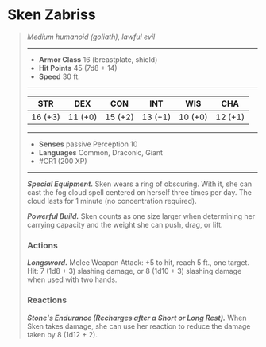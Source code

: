# Sken Zabriss
>*Medium humanoid (goliath), lawful evil*
>___
>- **Armor Class** 16 (breastplate, shield)
>- **Hit Points** 45 (7d8 + 14)
>- **Speed** 30 ft.
>___
>|STR|DEX|CON|INT|WIS|CHA|
>|:---:|:---:|:---:|:---:|:---:|:---:|
>|16 (+3)|11 (+0)|15 (+2)|13 (+1)|10 (+0)|12 (+1)|
>___
>- **Senses** passive Perception 10
>- **Languages** Common, Draconic, Giant
>- #CR1 (200 XP)
>___
>***Special Equipment.*** Sken wears a ring of obscuring. With it, she can cast the fog cloud spell centered on herself three times per day. The cloud lasts for 1 minute (no concentration required).  
>
>***Powerful Build.*** Sken counts as one size larger when determining her carrying capacity and the weight she can push, drag, or lift.  
>
>### Actions
>***Longsword.*** Melee Weapon Attack: +5 to hit, reach 5 ft., one target. Hit: 7 (1d8 + 3) slashing damage, or 8 (1d10 + 3) slashing damage when used with two hands.  
>
>### Reactions
>***Stone's Endurance (Recharges after a Short or Long Rest).*** When Sken takes damage, she can use her reaction to reduce the damage taken by 8 (1d12 + 2).